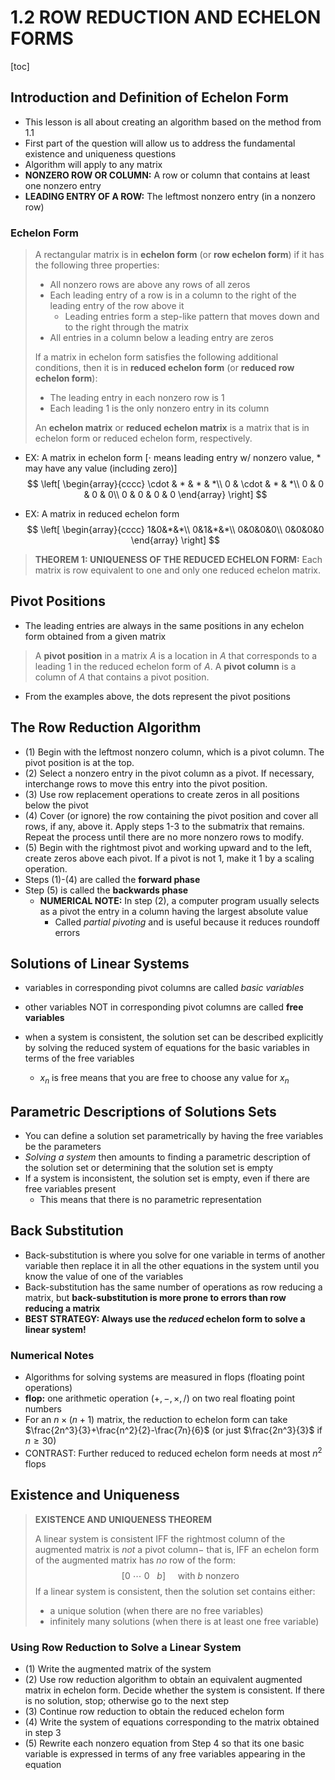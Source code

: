 # 1.2 ROW REDUCTION AND ECHELON FORMS

[toc]

## Introduction and Definition of Echelon Form

* This lesson is all about creating an algorithm based on the method from 1.1
* First part of the question will allow us to address the fundamental existence and uniqueness questions
* Algorithm will apply to any matrix
* **NONZERO ROW OR COLUMN:** A row or column that contains at least one nonzero entry
* **LEADING ENTRY OF A ROW:** The leftmost nonzero entry (in a nonzero row)



### Echelon Form

> A rectangular matrix is in **echelon form** (or **row echelon form**) if it has the following three properties:
>
> * All nonzero rows are above any rows of all zeros
> * Each leading entry of a row is in a column to the right of the leading entry of the row above it
>   * Leading entries form a step-like pattern that moves down and to the right through the matrix
> * All entries in a column below a leading entry are zeros
>
>
> If a matrix in echelon form satisfies the following additional conditions, then it is in **reduced echelon form** (or **reduced row echelon form**):
>
> * The leading entry in each nonzero row is 1
> * Each leading 1 is the only nonzero entry in its column
>
>
> An **echelon matrix** or **reduced echelon matrix** is a matrix that is in echelon form or reduced echelon form, respectively.

* EX: A matrix in echelon form [$\cdot$ means leading entry w/ nonzero value, * may have any value (including zero)]
  $$
  \left[
  \begin{array}{cccc}
  \cdot & * & * & *\\
  0 & \cdot & * & *\\
  0 & 0 & 0 & 0\\
  0 & 0 & 0 & 0
  \end{array}
  \right]
  $$
  
 * EX: A matrix in reduced echelon form
   $$
   \left[
   \begin{array}{cccc}
   1&0&*&*\\
   0&1&*&*\\
   0&0&0&0\\
   0&0&0&0
   \end{array}
   \right]
   $$



> **THEOREM 1: UNIQUENESS OF THE REDUCED ECHELON FORM:** Each matrix is row equivalent to one and only one reduced echelon matrix.





## Pivot Positions

* The leading entries are always in the same positions in any echelon form obtained from a given matrix

> A **pivot position** in a matrix $A$ is a location in $A$ that corresponds to a leading 1 in the reduced echelon form of $A$. A **pivot column** is a column of $A$ that contains a pivot position.

* From the examples above, the dots represent the pivot positions





## The Row Reduction Algorithm

* (1) Begin with the leftmost nonzero column, which is a pivot column. The pivot position is at the top.
* (2) Select a nonzero entry in the pivot column as a pivot. If necessary, interchange rows to move this entry into the pivot position.
* (3) Use row replacement operations to create zeros in all positions below the pivot
* (4) Cover (or ignore) the row containing the pivot position and cover all rows, if any, above it. Apply steps 1-3 to the submatrix that remains. Repeat the process until there are no more nonzero rows to modify.
* (5) Begin with the rightmost pivot and working upward and to the left, create zeros above each pivot. If a pivot is not 1, make it 1 by a scaling operation.
* Steps (1)-(4) are called the **forward phase**
* Step (5) is called the **backwards phase**
  * **NUMERICAL NOTE:** In step (2), a computer program usually selects as a pivot the entry in a column having the largest absolute value
    * Called *partial pivoting* and is useful because it reduces roundoff errors 





## Solutions of Linear Systems

* variables in corresponding pivot columns are called *basic variables*
* other variables NOT in corresponding pivot columns are called **free variables**

* when a system is consistent, the solution set can be described explicitly by solving the reduced system of equations for the basic variables in terms of the free variables
  * $x_n \text{ is free}$ means that you are free to choose any value for $x_n$





## Parametric Descriptions of Solutions Sets

* You can define a solution set parametrically by having the free variables be the parameters
* *Solving a system* then amounts to finding a parametric description of the solution set or determining that the solution set is empty
* If a system is inconsistent, the solution set is empty, even if there are free variables present
  * This means that there is no parametric representation





## Back Substitution

* Back-substitution is where you solve for one variable in terms of another variable then replace it in all the other equations in the system until you know the value of one of the variables
* Back-substitution has the same number of operations as row reducing a matrix, but **back-substitution is more prone to errors than row reducing a matrix**
* **BEST STRATEGY: Always use the *reduced* echelon form to solve a linear system!**



### Numerical Notes

* Algorithms for solving systems are measured in flops (floating point operations)
* **flop:** one arithmetic operation ($+, -, \times, /$) on two real floating point numbers
* For an $n \times (n+1)$ matrix, the reduction to echelon form can take $\frac{2n^3}{3}+\frac{n^2}{2}-\frac{7n}{6}$ (or just $\frac{2n^3}{3}$ if $n \ge 30$)
* CONTRAST: Further reduced to reduced echelon form needs at most $n^2$ flops





## Existence and Uniqueness

> **EXISTENCE AND UNIQUENESS THEOREM**
>
>
> A linear system is consistent IFF the rightmost column of the augmented matrix is *not* a pivot column$-$ that is, IFF an echelon form of the augmented matrix has *no* row of the form:
> $$
> [0 \:\cdots \:0 \: \: \:b] \:\:\:\:\: \text{with } b \text{ nonzero}
> $$
> If a linear system is consistent, then the solution set contains either:
>
> * a unique solution (when there are no free variables)
> * infinitely many solutions (when there is at least one free variable)



### Using Row Reduction to Solve a Linear System

* (1) Write the augmented matrix of the system
* (2) Use row reduction algorithm to obtain an equivalent augmented matrix in echelon form. Decide whether the system is consistent. If there is no solution, stop; otherwise go to the next step
* (3) Continue row reduction to obtain the reduced echelon form
* (4) Write the system of equations corresponding to the matrix obtained in step 3
* (5) Rewrite each nonzero equation from Step 4 so that its one basic variable is expressed in terms of any free variables appearing in the equation

